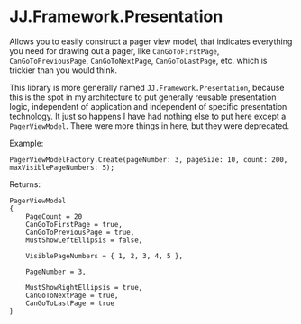 ﻿# JJ.Framework.Presentation

Allows you to easily construct a pager view model, that indicates everything you need for drawing out a pager, like `CanGoToFirstPage`, `CanGoToPreviousPage`, `CanGoToNextPage`, `CanGoToLastPage`, etc. which is trickier than you would think.

This library is more generally named `JJ.Framework.Presentation`, because this is the spot in my architecture to put generally reusable presentation logic, independent of application and independent of specific presentation technology. It just so happens I have had nothing else to put here except a `PagerViewModel`. There were more things in here, but they were deprecated.

Example:

	PagerViewModelFactory.Create(pageNumber: 3, pageSize: 10, count: 200, maxVisiblePageNumbers: 5);

Returns:

	PagerViewModel
	{
		PageCount = 20
		CanGoToFirstPage = true,
		CanGoToPreviousPage = true,
		MustShowLeftEllipsis = false,

		VisiblePageNumbers = { 1, 2, 3, 4, 5 },

		PageNumber = 3,

		MustShowRightEllipsis = true,
		CanGoToNextPage = true, 
		CanGoToLastPage = true
	}
